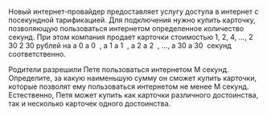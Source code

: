 Новый интернет-провайдер предоставляет услугу доступа в интернет с посекундной тарификацией. Для подключения нужно купить карточку, позволяющую пользоваться интернетом определенное количество секунд. При этом компания продает карточки стоимостью 1, 2, 4, …, 
2
30
2 
30
  рублей на 
a
0
a 
0
​
 , 
a
1
a 
1
​
 , 
a
2
a 
2
​
 , …, 
a
30
a 
30
​
  секунд соответственно.

Родители разрешили Пете пользоваться интернетом M секунд. Определите, за какую наименьшую сумму он сможет купить карточки, которые позволят ему пользоваться интернетом не менее M секунд. Естественно, Петя может купить как карточки различного достоинства, так и несколько карточек одного достоинства.